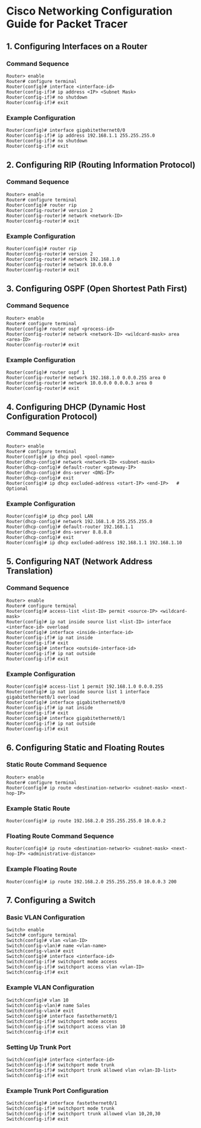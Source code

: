 # Cisco Networking Configuration Guide for Packet Tracer

## 1. Configuring Interfaces on a Router

### Command Sequence
```
Router> enable
Router# configure terminal
Router(config)# interface <interface-id>
Router(config-if)# ip address <IP> <Subnet Mask>
Router(config-if)# no shutdown
Router(config-if)# exit
```

### Example Configuration
```
Router(config)# interface gigabitethernet0/0
Router(config-if)# ip address 192.168.1.1 255.255.255.0
Router(config-if)# no shutdown
Router(config-if)# exit
```

## 2. Configuring RIP (Routing Information Protocol)

### Command Sequence
```
Router> enable
Router# configure terminal
Router(config)# router rip
Router(config-router)# version 2
Router(config-router)# network <network-ID>
Router(config-router)# exit
```

### Example Configuration
```
Router(config)# router rip
Router(config-router)# version 2
Router(config-router)# network 192.168.1.0
Router(config-router)# network 10.0.0.0
Router(config-router)# exit
```

## 3. Configuring OSPF (Open Shortest Path First)

### Command Sequence
```
Router> enable
Router# configure terminal
Router(config)# router ospf <process-id>
Router(config-router)# network <network-ID> <wildcard-mask> area <area-ID>
Router(config-router)# exit
```

### Example Configuration
```
Router(config)# router ospf 1
Router(config-router)# network 192.168.1.0 0.0.0.255 area 0
Router(config-router)# network 10.0.0.0 0.0.0.3 area 0
Router(config-router)# exit
```

## 4. Configuring DHCP (Dynamic Host Configuration Protocol)

### Command Sequence
```
Router> enable
Router# configure terminal
Router(config)# ip dhcp pool <pool-name>
Router(dhcp-config)# network <network-ID> <subnet-mask>
Router(dhcp-config)# default-router <gateway-IP>
Router(dhcp-config)# dns-server <DNS-IP>
Router(dhcp-config)# exit
Router(config)# ip dhcp excluded-address <start-IP> <end-IP>   # Optional
```

### Example Configuration
```
Router(config)# ip dhcp pool LAN
Router(dhcp-config)# network 192.168.1.0 255.255.255.0
Router(dhcp-config)# default-router 192.168.1.1
Router(dhcp-config)# dns-server 8.8.8.8
Router(dhcp-config)# exit
Router(config)# ip dhcp excluded-address 192.168.1.1 192.168.1.10
```

## 5. Configuring NAT (Network Address Translation)

### Command Sequence
```
Router> enable
Router# configure terminal
Router(config)# access-list <list-ID> permit <source-IP> <wildcard-mask>
Router(config)# ip nat inside source list <list-ID> interface <interface-id> overload
Router(config)# interface <inside-interface-id>
Router(config-if)# ip nat inside
Router(config-if)# exit
Router(config)# interface <outside-interface-id>
Router(config-if)# ip nat outside
Router(config-if)# exit
```

### Example Configuration
```
Router(config)# access-list 1 permit 192.168.1.0 0.0.0.255
Router(config)# ip nat inside source list 1 interface gigabitethernet0/1 overload
Router(config)# interface gigabitethernet0/0
Router(config-if)# ip nat inside
Router(config-if)# exit
Router(config)# interface gigabitethernet0/1
Router(config-if)# ip nat outside
Router(config-if)# exit
```

## 6. Configuring Static and Floating Routes

### Static Route Command Sequence
```
Router> enable
Router# configure terminal
Router(config)# ip route <destination-network> <subnet-mask> <next-hop-IP>
```

### Example Static Route
```
Router(config)# ip route 192.168.2.0 255.255.255.0 10.0.0.2
```

### Floating Route Command Sequence
```
Router(config)# ip route <destination-network> <subnet-mask> <next-hop-IP> <administrative-distance>
```

### Example Floating Route
```
Router(config)# ip route 192.168.2.0 255.255.255.0 10.0.0.3 200
```

## 7. Configuring a Switch

### Basic VLAN Configuration
```
Switch> enable
Switch# configure terminal
Switch(config)# vlan <vlan-ID>
Switch(config-vlan)# name <vlan-name>
Switch(config-vlan)# exit
Switch(config)# interface <interface-id>
Switch(config-if)# switchport mode access
Switch(config-if)# switchport access vlan <vlan-ID>
Switch(config-if)# exit
```

### Example VLAN Configuration
```
Switch(config)# vlan 10
Switch(config-vlan)# name Sales
Switch(config-vlan)# exit
Switch(config)# interface fastethernet0/1
Switch(config-if)# switchport mode access
Switch(config-if)# switchport access vlan 10
Switch(config-if)# exit
```

### Setting Up Trunk Port
```
Switch(config)# interface <interface-id>
Switch(config-if)# switchport mode trunk
Switch(config-if)# switchport trunk allowed vlan <vlan-ID-list>
Switch(config-if)# exit
```

### Example Trunk Port Configuration
```
Switch(config)# interface fastethernet0/1
Switch(config-if)# switchport mode trunk
Switch(config-if)# switchport trunk allowed vlan 10,20,30
Switch(config-if)# exit
```
